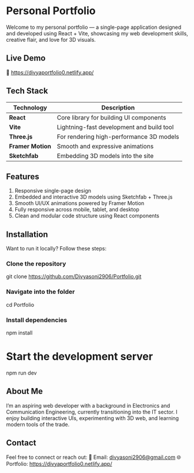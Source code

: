# Personal Portfolio
Welcome to my personal portfolio — a single-page application designed and developed using React + Vite, showcasing my web development skills, creative flair, and love for 3D visuals.

## Live Demo
🔗 https://divyaportfolio0.netlify.app/

## Tech Stack

| Technology        | Description                               |
| ----------------- | ----------------------------------------- |
| **React**         | Core library for building UI components   |
| **Vite**          | Lightning-fast development and build tool |
| **Three.js**      | For rendering high-performance 3D models  |
| **Framer Motion** | Smooth and expressive animations          |
| **Sketchfab**     | Embedding 3D models into the site         |


## Features
1. Responsive single-page design
2. Embedded and interactive 3D models using Sketchfab + Three.js
3. Smooth UI/UX animations powered by Framer Motion
4. Fully responsive across mobile, tablet, and desktop
5. Clean and modular code structure using React components

## Installation
Want to run it locally? Follow these steps:

### Clone the repository
git clone https://github.com/Divyasoni2906/Portfolio.git

### Navigate into the folder
cd Portfolio

### Install dependencies
npm install

# Start the development server
npm run dev

## About Me
I’m an aspiring web developer with a background in Electronics and Communication Engineering, currently transitioning into the IT sector. I enjoy building interactive UIs, experimenting with 3D web, and learning modern tools of the trade.

## Contact
Feel free to connect or reach out:
📧 Email: divyasoni2906@gmail.com
🌐 Portfolio: https://divyaportfolio0.netlify.app/

